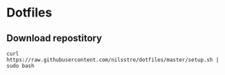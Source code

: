 # Dotfiles

## Download repostitory
`curl https://raw.githubusercontent.com/nilsstre/dotfiles/master/setup.sh | sudo bash`
